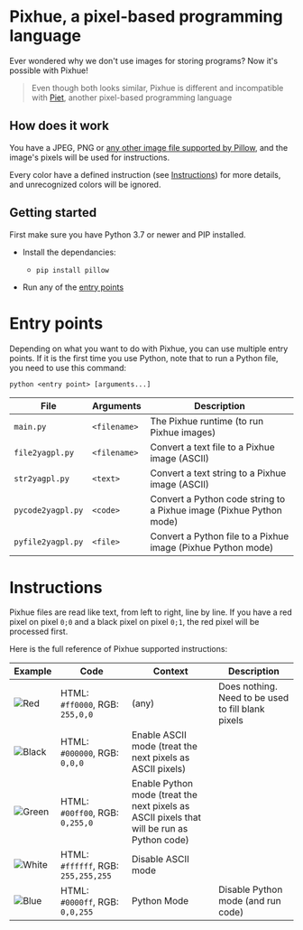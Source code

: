 # Pixhue, a pixel-based programming language

Ever wondered why we don't use images for storing programs? Now it's possible with Pixhue!

> Even though both looks similar, Pixhue is different and incompatible with [Piet](https://www.dangermouse.net/esoteric/piet.html), another pixel-based programming language

## How does it work
You have a JPEG, PNG or [any other image file supported by Pillow](https://pillow.readthedocs.io/en/stable/handbook/image-file-formats.html), and the image's pixels will be used for instructions.

Every color have a defined instruction (see [Instructions](#Instructions)) for more details, and unrecognized colors will be ignored.

## Getting started
First make sure you have Python 3.7 or newer and PIP installed.

* Install the dependancies:
  * ```
    pip install pillow
    ```
* Run any of the [entry points](#Entry-points)

# Entry points
Depending on what you want to do with Pixhue, you can use multiple entry points. If it is the first time you use Python, note that to run a Python file, you need to use this command:
```
python <entry point> [arguments...]
```

| File | Arguments | Description |
--- | --- | ---
|`main.py`|`<filename>`|The Pixhue runtime (to run Pixhue images)|
|`file2yagpl.py`|`<filename>`|Convert a text file to a Pixhue image (ASCII)|
|`str2yagpl.py`|`<text>`|Convert a text string to a Pixhue image (ASCII)|
|`pycode2yagpl.py`|`<code>`|Convert a Python code string to a Pixhue image (Pixhue Python mode)|
|`pyfile2yagpl.py`|`<file>`|Convert a Python file to a Pixhue image (Pixhue Python mode)|

# Instructions
Pixhue files are read like text, from left to right, line by line. If you have a red pixel on pixel `0;0` and a black pixel on pixel `0;1`, the red pixel will be processed first.

Here is the full reference of Pixhue supported instructions:

| Example | Code | Context | Description |
--- | --- | --- | ---
|![Red](https://user-images.githubusercontent.com/46352972/118692048-f6d06100-b809-11eb-9bb7-6aacafeba277.png)|HTML: `#ff0000`, RGB: `255,0,0`|(any)|Does nothing. Need to be used to fill blank pixels|
|![Black](https://user-images.githubusercontent.com/46352972/118692081-fe900580-b809-11eb-86b1-ba3778937e7e.png)|HTML: `#000000`, RGB: `0,0,0`|Enable ASCII mode (treat the next pixels as ASCII pixels)|
|![Green](https://user-images.githubusercontent.com/46352972/118692099-03ed5000-b80a-11eb-852d-6f09de90dc2d.png)|HTML: `#00ff00`, RGB: `0,255,0`|Enable Python mode (treat the next pixels as ASCII pixels that will be run as Python code)|
|![White](https://user-images.githubusercontent.com/46352972/118692121-08196d80-b80a-11eb-8488-badd2b38689e.png)|HTML: `#ffffff`, RGB: `255,255,255`|Disable ASCII mode|
|![Blue](https://user-images.githubusercontent.com/46352972/118692143-0cde2180-b80a-11eb-91e5-f69ee0c525d8.png)|HTML: `#0000ff`, RGB: `0,0,255`|Python Mode|Disable Python mode (and run code)|
